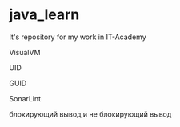 # java_learn
It's repository for my work in IT-Academy 

VisualVM

UID

GUID

SonarLint

блокирующий вывод и не блокирующий вывод